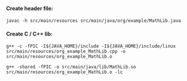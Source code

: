 #### Create header file:

```
javac -h src/main/resources src/main/java/org/example/MathLib.java
```

#### Create C / C++ lib:

```
g++ -c -fPIC -I${JAVA_HOME}/include -I${JAVA_HOME}/include/linux src/main/resources/org_example_MathLib.cpp -o src/main/resources/org_example_MathLib.o
```
```
g++ -shared -fPIC -o src/main/java/lib/MathLib.so src/main/resources/org_example_MathLib.o -lc
```
